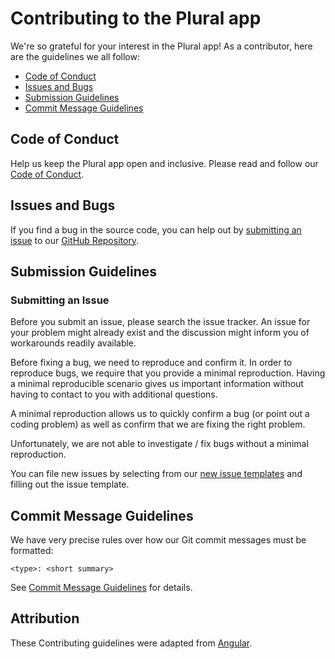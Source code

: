 # Contributing to the Plural app

We're so grateful for your interest in the Plural app!
As a contributor, here are the guidelines we all follow:

 - [Code of Conduct](#coc)
 - [Issues and Bugs](#issue)
 - [Submission Guidelines](#submit)
 - [Commit Message Guidelines](#commit)


## <a name="coc"></a> Code of Conduct

Help us keep the Plural app open and inclusive.
Please read and follow our [Code of Conduct][coc].


## <a name="issue"></a> Issues and Bugs

If you find a bug in the source code, you can help out by [submitting an issue](#submit-issue) to our [GitHub Repository][github].


## <a name="submit"></a> Submission Guidelines

### <a name="submit-issue"></a> Submitting an Issue

Before you submit an issue, please search the issue tracker. An issue for your problem might already exist and the discussion might inform you of workarounds readily available.

Before fixing a bug, we need to reproduce and confirm it.
In order to reproduce bugs, we require that you provide a minimal reproduction.
Having a minimal reproducible scenario gives us important information without having to contact to you with additional questions.

A minimal reproduction allows us to quickly confirm a bug (or point out a coding problem) as well as confirm that we are fixing the right problem.

Unfortunately, we are not able to investigate / fix bugs without a minimal reproduction.

You can file new issues by selecting from our [new issue templates](https://github.com/Ecanus/plural/issues/new/choose) and filling out the issue template.


## <a name="commit"></a> Commit Message Guidelines

We have very precise rules over how our Git commit messages must be formatted:
```
<type>: <short summary>
```

See [Commit Message Guidelines][commit-message-guidelines] for details.


## Attribution

These Contributing guidelines were adapted from
[Angular](https://github.com/angular/angular/blob/main/CONTRIBUTING.md).

[coc]: CODE_OF_CONDUCT.md
[commit-message-guidelines]: ./contributing-docs/commit-message-guidelines.md
[github]: https://github.com/Ecanus/plural
